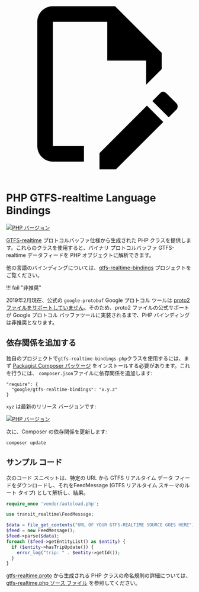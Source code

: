 <a class="pencil-link" href="https://github.com/MobilityData/gtfs-realtime-bindings-php/edit/master/README.md" title="Edit this page" target="_blank">
    <svg class="pencil" xmlns="http://www.w3.org/2000/svg" viewBox="0 0 24 24"><path d="M10 20H6V4h7v5h5v3.1l2-2V8l-6-6H6c-1.1 0-2 .9-2 2v16c0 1.1.9 2 2 2h4v-2m10.2-7c.1 0 .3.1.4.2l1.3 1.3c.2.2.2.6 0 .8l-1 1-2.1-2.1 1-1c.1-.1.2-.2.4-.2m0 3.9L14.1 23H12v-2.1l6.1-6.1 2.1 2.1Z"></path></svg>
  </a>
 
# PHP GTFS-realtime Language Bindings

[![PHP バージョン](https://badge.fury.io/ph/google%2Fgtfs-realtime-bindings.svg)](https://badge.fury.io/ph/google%2Fgtfs-realtime-bindings)

[GTFS-realtime](https://github.com/google/transit/tree/master/gtfs-realtime) プロトコルバッファ仕様から生成された PHP クラスを提供します。これらのクラスを使用すると、バイナリ プロトコルバッファ GTFS-realtime データフィードを PHP オブジェクトに解析できます。

他の言語のバインディングについては、[gtfs-realtime-bindings](https://github.com/google/gtfs-realtime-bindings) プロジェクトをご覧ください。

!!! fail "非推奨"

   2019年2月現在、公式の `google-protobuf` Google プロトコル ツールは [proto2 ファイルをサポートしていません](https://github.com/protocolbuffers/protobuf/issues/3623)。そのため、proto2 ファイルの公式サポートが Google プロトコル バッファツールに実装されるまで、PHP バインディングは非推奨となります。

## 依存関係を追加する

独自のプロジェクトで`gtfs-realtime-bindings-php`クラスを使用するには、まず [Packagist Composer パッケージ](https://packagist.org/packages/google/gtfs-realtime-bindings) をインストールする必要があります。これを行うには、 `composer.json`ファイルに依存関係を追加します:

```
"require": {
  "google/gtfs-realtime-bindings": "x.y.z"
}
```

`xyz` は最新のリリース バージョンです:

[![PHP バージョン](https://badge.fury.io/ph/google%2Fgtfs-realtime-bindings.svg)](https://badge.fury.io/ph/google%2Fgtfs-realtime-bindings)

次に、Composer の依存関係を更新します:

```
composer update
```

## サンプル コード

次のコード スニペットは、特定の URL から GTFS リアルタイム データ フィードをダウンロードし、それをFeedMessage (GTFS リアルタイム スキーマのルート タイプ) として解析し、結果。

```php
require_once 'vendor/autoload.php';

use transit_realtime\FeedMessage;

$data = file_get_contents("URL OF YOUR GTFS-REALTIME SOURCE GOES HERE");
$feed = new FeedMessage();
$feed->parse($data);
foreach ($feed->getEntityList() as $entity) {
  if ($entity->hasTripUpdate()) {
    error_log("trip: " . $entity->getId());
  }
}
```

[gtfs-realtime.proto](https://github.com/google/transit/blob/master/gtfs-realtime/proto/gtfs-realtime.proto) から生成される PHP クラスの命名規則の詳細については、[gtfs-realtime.php ソース ファイル](https://github.com/google/gtfs-realtime-bindings-php/blob/master/src/gtfs-realtime.php) を参照してください。